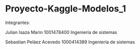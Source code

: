 # Proyecto-Kaggle-Modelos_1
Integrantes:

Julian Isaza Marin 1001478400 Ingeniería de sistemas

Sebastian Peláez Acevedo 1000414389 Ingeniería de sistemas
